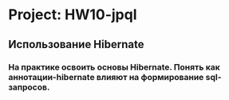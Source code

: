 # Project: HW10-jpql
## Использование Hibernate
### На практике освоить основы Hibernate. Понять как аннотации-hibernate влияют на формирование sql-запросов.


